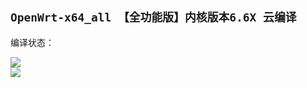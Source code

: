 ## `OpenWrt-x64_all 【全功能版】内核版本6.6X 云编译`
编译状态：

<a href="https://github.com/gxnas/OpenWrt_Build_x64_all/actions/workflows/OpenWrt_Build_x64_all.yml">
    <img src="https://github.com/gxnas/OpenWrt_Build_x64_all/actions/workflows/OpenWrt_Build_x64_all.yml/badge.svg?style=flat" />
</a>

</br>
<a href="https://github.com/gxnas/OpenWrt_Build_x64_all/actions/workflows/compile.yml">
    <img src="https://github.com/gxnas/OpenWrt_Build_x64_all/actions/workflows/compile.yml/badge.svg?style=flat" />
</a>
